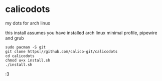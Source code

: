 # calicodots
my dots for arch linux

this install assumes you have installed arch linux minimal profile, pipewire and grub

```
sudo pacman -S git
git clone https://github.com/calico-git/calicodots
cd calicodots
chmod u+x install.sh
./install.sh
```

:3
